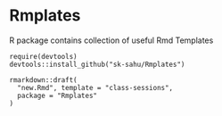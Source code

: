 # Rmplates

R package contains collection of useful Rmd Templates

```
require(devtools)
devtools::install_github("sk-sahu/Rmplates")
```

```
rmarkdown::draft(
  "new.Rmd", template = "class-sessions",
  package = "Rmplates"
)
```
